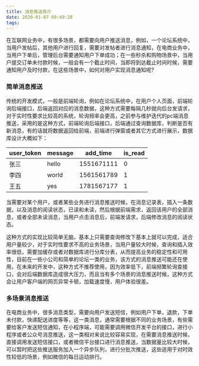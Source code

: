 ```yaml
---
title: 消息推送简介
date: 2020-01-07 09:49:28
tags:
---
```


​     在互联网业务中，有很多场景，都需要向用户推送消息，例如，一个论坛系统中，当用户发帖后，其他用户进行回复，需要对发帖者进行消息通知，在电商业务中，当用户下单后，管理后台需要通知用户下单成功；在一些秒杀和购物场景中，当用户提交订单未付款时候，一般会有一个截止时间，当即将到达截止时间时候，需要通知用户及时付款，在这些场景中，如何对用户实现消息通知呢?

### 简单消息推送

  传统的开发模式，一般是前端轮询，例如在论坛系统中，在用户个人页面，前端轮询后端接口，后端返回对应的消息数据，这种方式需要每隔几秒就向后台发请求，对于实时性要求比较高的系统，轮询频率会更高，之前参与维护迭代的pc端消息推送，采用的是这种方式，前端轮询后端接口，后端通过查询数据库，判断是否有新消息，有的话就将数据返回给前端，前端进行弹窗或者其它方式进行展示，数据库设计大概如下：

 

| user_token | message | add_time   | is_read |
| ---------- | ------- | ---------- | ------- |
| 张三       | hello   | 1551671111 | 0       |
| 李四       | world   | 1561561789 | 1       |
| 王五       | yes     | 1781567177 | 1       |

当需要对某个用户，或者某些业务进行消息推送时候，在消息记录表，插入一条数据，以及消息的阅读状态，已读和未读，然后根据前端需求，返回该用户的全部消息，或者全部未读消息，当用户点击消息后，前端发请求，后端修改消息的阅读状态。

这种方式的实现比较简单无脑，基本上只需要查询修改下基本上就可以完成，适合用户量较少，对于实时性要求不高的业务场景，当用户量较大时候，查询和插入效率很低，需要加缓存或者对数据库进行分库分表，从而提高业务的稳定性和可用性，目前在一些小公司和简单的论坛一类的业务，该方式的消息推送可能还在使用，在未来的开发中，这种方式不推荐使用，因为效率低下，前端频繁轮询查接口，会对后端数据库造成很大压力，而且当有多个场景的消息推送时候，这种方式会让用户客户端的网页异常卡顿，加载速度慢，用户体验很差。

### 多场景消息推送

在电商业务中，很多消息类型，需要向用户发送短信，例如用户下单，退款，下单未付款，快递配送进度等等，这一类消息，通常需要根据不同的业务场景，有些需要给客户发送短信通知，在小程序端，可能需要调用微信开发平台的接口，进行小程序或者公众号消息推送，这一类相对来说比较容易实现，在需要消息推送时候，直接调用发送短信接口，或者微信平台接口进行消息推送，当数据量比较大时候，可以暂时把这些推送服务加入一个异步队列，进行分批次推送，这些适用于对时效性较低的场景，例如微信的每日运动排行。

